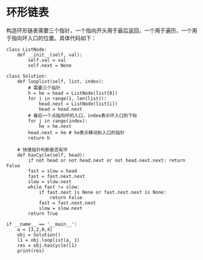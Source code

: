 # 环形链表
构造环形链表需要三个指针，一个指向开头用于最后返回，一个用于遍历，一个用于指向环入口的位置。具体代码如下：

    class ListNode:
        def __init__(self, val):
            self.val = val
            self.next = None

    class Solution:
        def looplist(self, list, index):
            # 需要三个指针
            h = he = head = ListNode(list[0])
            for i in range(1, len(list)):
                head.next = ListNode(list[i])
                head = head.next
            # 最后一个点指向环的入口，index表示环入口的下标
            for j in range(index):
                he = he.next
            head.next = he # he表示移动到入口的指针
            return h

        # 快慢指针判断是否有环
        def hasCycle(self, head):
            if not head or not head.next or not head.next.next: return False
            fast = slow = head
            fast = fast.next.next
            slow = slow.next
            while fast != slow:
                if fast.next is None or fast.next.next is None:
                    return False
                fast = fast.next.next
                slow = slow.next
            return True

    if __name__ == '__main__':
        a = [3,2,0,4]
        obj = Solution()
        l1 = obj.looplist(a, 1)
        res = obj.hasCycle(l1)
        print(res)

